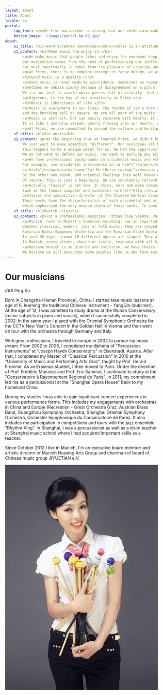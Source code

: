```yaml
---
layout: about
title: About
locale: en
portal:
    top_text: <em>We live music</em> so strong that our enthusiasm makes many dreams come true.
    bottom_image: "/images/portal-bg-02.jpg"
about:
    s1_title: <h1><em>Pri</em>ma <em>M</em>u<em>s</em>ik is an attitude.</h1>
    s1_content: <h3>Make music and enjoy it.</h3>
        <p>We make music that people likes and enjoy the enormous happiness it brings to us.
        Our motivation comes from the need of perfectioning our skills, comes from the desire of realising our dream,
        but most importantly it comes from the pleasure of creating and sharing music pieces together.</p>
        <p>At Prims, there is no complex concept or fancy melody, we are just a group of happy musicians with our joyful music.</p>
        <h3>Good music is a quality.</h3>
        <p>Good music is never made by coincidence. Sometimes we repeat a rhythm over and over again to make it right,
        sometimes we debate simply because of disagreement on a pitch, sometimes we think really hard to find a unique sound.
        We try our best to create music pieces full of vitality, that can influence people.</p>
        <p>Rigorous, is the key of our creativity at Prims.</p>
        <h3>Music is inheritance of life.</h3>
        <p>Music is everywhere in our lives. The rhythm of car's turn signals, the sound of newspapers in cafeteria
        and the knocking bell on square. We are all part of the music, we are all players of this "city symphony".</p>
        <p>Music is abstract, but can easily resonate with hearts. It is not as straightforward as text, nor as specific as image.
        It is like a gem-blue stream, gently flowing into our hearts, gives us comfort. Or a bright nightlight, illuminate our way back home.</p>
        <p>At Prims, we are committed to spread the culture and heritage of music because we do care about them.</p>
    s2_title: <h1>Our music</h1>
    s2_content: <p>At the beginning that we founded Prims, we didn't have very clear objectives, nor attach to any fixed music style.
        We just want to make something "different". Our musicians all have different experiences, different cultural backgrounds.
        This happens to be a unique asset for us. We had the opportunity to mix our ideas, inspire from each other and find our own style.
        We do not want to define our music, nor want to exclude any existing music style, so "fusion" has become the core of our works.</p>
        <p>We have professional backgrounds in occidental music and ethnic feelings in oriental culture. With this advantage we start to tryout some of our ideas.
        For example, use occidental instruments in <a href="/en/work/molihua"><em>"Mo Li Hua (Jasmine flower)"</em></a>,
        <a href="/en/work/saima"><em>"Sai Ma (Horse racing)"</em></a> and other traditional Chinese music pieces.
        Or the other way round, add oriental feelings into well known western favorites like <a href="/en/work/libertango"><em>"Libertango"</em></a> and "Tico Tico". Works mixing of Chinese and occidental music styles are naturally born.
        Of course, this is just a beginning. We are constantly refreshing our ideas and will bring more works of this type to the public.</p>
        <p>Actually "fusion" is not new. In China, more and more composers use occidental elements in their works.
        Such as the famous composer and conductor <a href="http://en.wikipedia.org/wiki/Tan_Dun" target="_blank"><em>Tan Dun</em></a>,
        professor and composition director of the Chinese Central Conservatory of Music <a href="http://en.wikipedia.org/wiki/Ye_Xiaogang" target="_blank"><em>Ye Xiaogang</em></a>.
        Their works have the characteristics of both occidental and oriental music, and are often performed with modern interpretation techniques,
        which emphasized the very unique charm of their works. To some extent, they inspired us a lot and encouraged us to continue to make good music.</p>
    s3_title: <h1>Munich city</h1>
    s3_content: <p>For a professional musician, cities like Vienna, Paris, New York, Munich, London, Moscow etc. have a very special meaning.</p>
        <p>Munich, next to Mozart's hometown Salzburg, has an important place in the classical music world. In such a diverse city,
        whether classical, modern, jazz or folk music, they are staged every day. We have the world-famous Munich Philharmonic,
        Bavarian Radio Symphony Orchestra and the Bavarian State Opera. Every year the Summer Opera Festival will be held here in Munich.
        In just 35 days, around 20 different operas are staged. They attract thousands of music lovers from around the world.
        In Munich, every street, church or castle, resonate with all kind of melodies. Music is a important part of the everyday life in Munich.</p>
        <p>Because Munich is so diverse and inclusive, we have chosen to set up Prims Studio here.
        We believe we will encounter more peoples like us who love music. Together, we could build a world of our own.</p>
---
```


# Our musicians

<div class="col-two-one">
<div markdown="1">
### Ping Xu

Born in Changsha (Hunan Province), China. I started take music lessons at age of 6, learning the
traditional Chinese instrument - YangQin (dulcimer). At the age of 12, I was admitted to study drums
at the Wuhan Conservatory (minor subjects in piano and vocals), which I successfully completed
in 2002. In the same year I played with the Oriental Symphonic Orchestra for the CCTV New Year's
Concert in the Golden Hall in Vienna and then went on tour with the orchestra through Germany
and Italy.

With great enthusiasm, I traveled to europe in 2002 to pursue my music dream. From 2002 to 2006,
I completed my diploma of "Percussion Instruments" at "Joseph Haydn Conservatory" in Eisenstadt,
Austria. After that, I completed my Master of "Classical Percussion" in 2010 at the "University of
Music and Performing Arts Graz", taught by Prof. Gerald Fromme. As an Erasmus student, I then
moved to Paris. Under the direction of Prof. Frédéric Macarez and Prof. Eric Sammut, I continued to
study at the "Conservatoire à Rayonnement Régional de Paris". In 2011, my commitment led me as a percussionist at the "Shanghai Opera House" back to my homeland China.

During my studies I was able to gain significant concert experiences in various performance forms.
This includes my engagements with orchestras in China and Europe (Recreation - Great Orchestra Graz,
Austrian Brass Band, Guangzhou Symphony Orchestra, Shanghai Oriental Symphony Orchestra, Orchester
Symphonique du Conservatoire de Paris). It also includes my participation in competitions and tours
with the jazz ensemble "Rhythm Xing". In Shanghai, I was a percussionist as well as a drum teacher
at Shanghai music school where I had acquired important skills as a teacher.

Since October 2012 I live in Munich. I'm an executive board member and artistic director of Munich
Huaxing Arts Group and chairman of board of Chinese music group JIYUETIAN e.V.
</div>
<div class="content-img txt-white"><img src="/images/about/ping_portofolio.jpg"></div>
</div>
